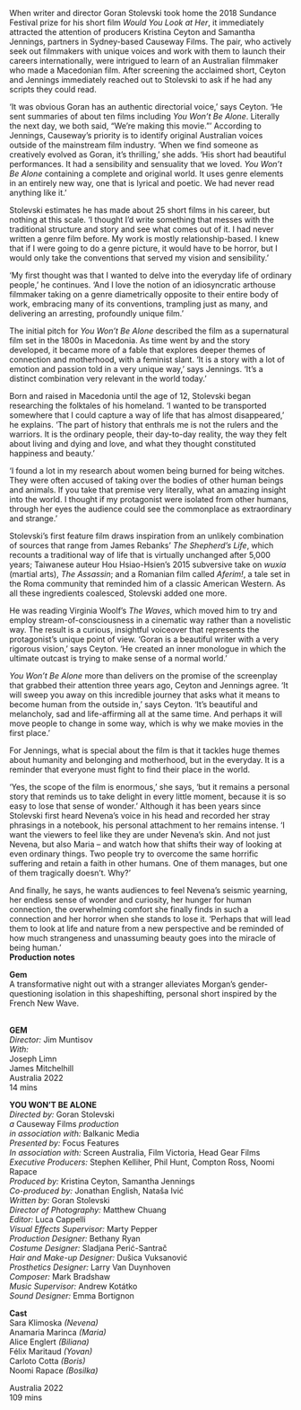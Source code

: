 

When writer and director Goran Stolevski took home the 2018 Sundance Festival prize for his short film _Would You Look at Her_, it immediately attracted the attention of producers Kristina Ceyton and Samantha Jennings, partners in Sydney-based Causeway Films. The pair, who actively seek out filmmakers with unique voices and work with them to launch their careers internationally, were intrigued to learn of an Australian filmmaker who made a Macedonian film. After screening the acclaimed short, Ceyton and Jennings immediately reached out to Stolevski to ask if he had any scripts they could read.

‘It was obvious Goran has an authentic directorial voice,’ says Ceyton. ‘He sent summaries of about ten films including _You Won’t Be Alone_. Literally the next day, we both said, “We’re making this movie.”’ According to Jennings, Causeway’s priority is to identify original Australian voices outside of the mainstream film industry. ‘When we find someone as creatively evolved as Goran, it’s thrilling,’ she adds. ‘His short had beautiful performances. It had a sensibility and sensuality that we loved. _You Won’t Be Alone_ containing a complete and original world. It uses genre elements in an entirely new way, one that is lyrical and poetic. We had never read anything like it.’

Stolevski estimates he has made about 25 short films in his career, but nothing at this scale. ‘I thought I’d write something that messes with the traditional structure and story and see what comes out of it. I had never written a genre film before. My work is mostly relationship-based. I knew that if I were going to do a genre picture, it would have to be horror, but I would only take the conventions that served my vision and sensibility.’

‘My first thought was that I wanted to delve into the everyday life of ordinary people,’ he continues. ‘And I love the notion of an idiosyncratic arthouse filmmaker taking on a genre diametrically opposite to their entire body of work, embracing many of its conventions, trampling just as many, and delivering an arresting, profoundly unique film.’

The initial pitch for _You Won’t Be Alone_ described the film as a supernatural film set in the 1800s in Macedonia. As time went by and the story developed, it became more of a fable that explores deeper themes of connection and motherhood, with a feminist slant. ‘It is a story with a lot of emotion and passion told in a very unique way,’ says Jennings. ‘It’s a distinct combination very relevant in the world today.’

Born and raised in Macedonia until the age of 12, Stolevski began researching the folktales of his homeland. ‘I wanted to be transported somewhere that I could capture a way of life that has almost disappeared,’ he explains. ‘The part of history that enthrals me is not the rulers and the warriors. It is the ordinary people, their day-to-day reality, the way they felt about living and dying and love, and what they thought constituted happiness and beauty.’

‘I found a lot in my research about women being burned for being witches. They were often accused of taking over the bodies of other human beings and animals. If you take that premise very literally, what an amazing insight into the world. I thought if my protagonist were isolated from other humans, through her eyes the audience could see the commonplace as extraordinary and strange.’

Stolevski’s first feature film draws inspiration from an unlikely combination of sources that range from James Rebanks’ _The Shepherd’s Life_, which recounts a traditional way of life that is virtually unchanged after 5,000 years; Taiwanese auteur Hou Hsiao-Hsien’s 2015 subversive take on _wuxia_ (martial arts),  _The Assassin_; and a Romanian film called _Aferim!_, a tale set in the Roma community that reminded him of a classic American Western. As all these ingredients coalesced, Stolevski added one more.

He was reading Virginia Woolf’s _The Waves_, which moved him to try and employ stream-of-consciousness in a cinematic way rather than a novelistic way. The result is a curious, insightful voiceover that represents the protagonist’s unique point of view. ‘Goran is a beautiful writer with a very rigorous vision,’ says Ceyton. ‘He created an inner monologue in which the ultimate outcast is trying to make sense of a normal world.’

_You Won’t Be Alone_ more than delivers on the promise of the screenplay that grabbed their attention three years ago, Ceyton and Jennings agree. ‘It will sweep you away on this incredible journey that asks what it means to become human from the outside in,’ says Ceyton. ‘It’s beautiful and melancholy, sad and life-affirming all at the same time. And perhaps it will move people to change in some way, which is why we make movies in the first place.’

For Jennings, what is special about the film is that it tackles huge themes about humanity and belonging and motherhood, but in the everyday. It is a reminder that everyone must fight to find their place in the world.

‘Yes, the scope of the film is enormous,’ she says, ‘but it remains a personal story that reminds us to take delight in every little moment, because it is so easy to lose that sense of wonder.’ Although it has been years since Stolevski first heard Nevena’s voice in his head and recorded her stray phrasings in a notebook, his personal attachment to her remains intense. ‘I want the viewers to feel like they are under Nevena’s skin. And not just Nevena, but also Maria – and watch how that shifts their way of looking at even ordinary things. Two people try to overcome the same horrific suffering and retain a faith in other humans. One of them manages, but one of them tragically doesn’t. Why?’

And finally, he says, he wants audiences to feel Nevena’s seismic yearning, her endless sense of wonder and curiosity, her hunger for human connection, the overwhelming comfort she finally finds in such a connection and her horror when she stands to lose it. ‘Perhaps that will lead them to look at life and nature from a new perspective and be reminded of how much strangeness and unassuming beauty goes into the miracle of being human.’  
**Production notes**

**Gem**  
A transformative night out with a stranger alleviates Morgan’s gender-questioning isolation in this shapeshifting, personal short inspired by the  
French New Wave.
<br><br>

**GEM**<br>
_Director:_ Jim Muntisov<br>
_With:_<br>
Joseph Limn<br>
James Mitchelhill<br>
Australia 2022<br>
14 mins

**YOU WON’T BE ALONE**<br>
_Directed by:_ Goran Stolevski<br>
_a_ Causeway Films _production_<br>
_in association with:_ Balkanic Media<br>
_Presented by:_ Focus Features<br>
_In association with:_ Screen Australia, Film Victoria, Head Gear Films<br>
_Executive Producers:_ Stephen Kelliher, Phil Hunt, Compton Ross, Noomi Rapace<br>
_Produced by:_ Kristina Ceyton, Samantha Jennings<br>
_Co-produced by:_ Jonathan English, Nataša Ivić<br>
_Written by:_ Goran Stolevski<br>
_Director of Photography:_ Matthew Chuang<br>
_Editor:_ Luca Cappelli<br>
_Visual Effects Supervisor:_ Marty Pepper<br>
_Production Designer:_ Bethany Ryan<br>
_Costume Designer:_ Sladjana Perić-Santrač<br>
_Hair and Make-up Designer:_ Dušica Vuksanović<br>
_Prosthetics Designer:_ Larry Van Duynhoven<br>
_Composer:_ Mark Bradshaw<br>
_Music Supervisor:_ Andrew Kotátko<br>
_Sound Designer:_ Emma Bortignon<br>

**Cast**<br>
Sara Klimoska _(Nevena)_<br>
Anamaria Marinca _(Maria)_<br>
Alice Englert _(Biliana)_<br>
Félix Maritaud _(Yovan)_<br>
Carloto Cotta _(Boris)_<br>
Noomi Rapace _(Bosilka)_<br>

Australia 2022<br>
109 mins<br>
<br>
<!--stackedit_data:
eyJoaXN0b3J5IjpbLTU4NjkxOTAyOF19
-->